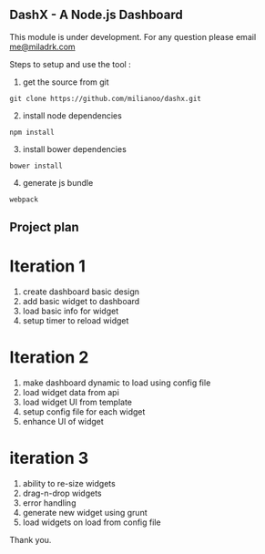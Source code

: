 DashX - A Node.js Dashboard
---------------------------

This module is under development. For any question please email me@miladrk.com

Steps to setup and use the tool :

1. get the source from git 

`git clone https://github.com/milianoo/dashx.git`

2. install node dependencies

`npm install`

3. install bower dependencies

`bower install` 

4. generate js bundle 

`webpack`

Project plan 
------------

Iteration 1
===========

1. create dashboard basic design 
2. add basic widget to dashboard
3. load basic info for widget
4. setup timer to reload widget


Iteration 2
===========

1. make dashboard dynamic to load using config file
2. load widget data from api 
3. load widget UI from template
4. setup config file for each widget
5. enhance UI of widget 

iteration 3
===========

1. ability to re-size widgets
2. drag-n-drop widgets
3. error handling 
4. generate new widget using grunt 
5. load widgets on load from config file


Thank you.